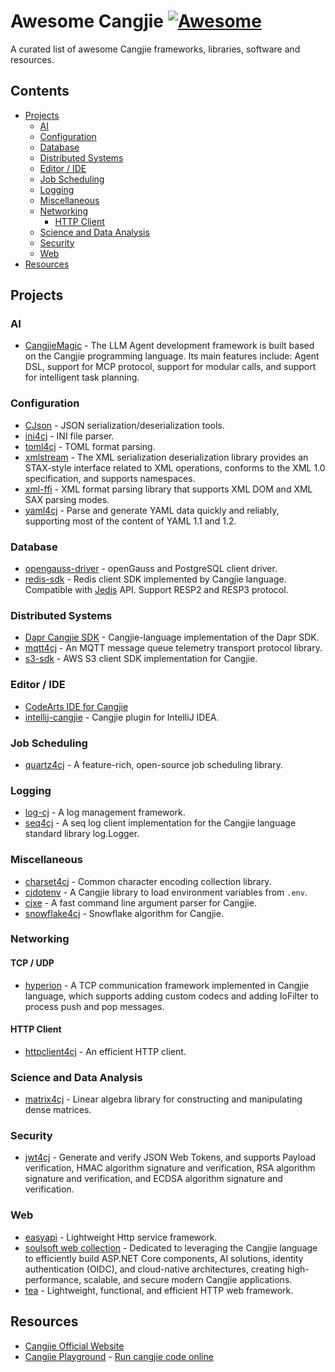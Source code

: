 # Awesome Cangjie [![Awesome](https://awesome.re/badge.svg)](https://github.com/sindresorhus/awesome)

A curated list of awesome Cangjie frameworks, libraries, software and resources.

## Contents

- [Projects](#projects)
  - [AI](#ai)
  - [Configuration](#configuration)
  - [Database](#database)
  - [Distributed Systems](#distributed-systems)
  - [Editor / IDE](#editor--ide)
  - [Job Scheduling](#job-scheduling)
  - [Logging](#logging)
  - [Miscellaneous](#miscellaneous)
  - [Networking](#networking)
    - [HTTP Client](#http-client)
  - [Science and Data Analysis](#science-and-data-analysis)
  - [Security](#security)
  - [Web](#web)
- [Resources](#resources)

## Projects

### AI

- [CangjieMagic](https://gitcode.com/Cangjie-TPC/CangjieMagic) - The LLM Agent development framework is built based on the Cangjie programming language. Its main features include: Agent DSL, support for MCP protocol, support for modular calls, and support for intelligent task planning.

### Configuration

- [CJson](https://gitcode.com/Cangjie-TPC/CJson) - JSON serialization/deserialization tools.
- [ini4cj](https://gitcode.com/Cangjie-TPC/ini4cj) - INI file parser.
- [toml4cj](https://gitcode.com/Cangjie-TPC/toml4cj) - TOML format parsing.
- [xmlstream](https://gitcode.com/Cangjie-TPC/xml_stream) - The XML serialization deserialization library provides an STAX-style interface related to XML operations, conforms to the XML 1.0 specification, and supports namespaces.
- [xml-ffi](https://gitcode.com/Cangjie-TPC/xml-ffi) - XML format parsing library that supports XML DOM and XML SAX parsing modes.
- [yaml4cj](https://gitcode.com/Cangjie-TPC/yaml4cj) - Parse and generate YAML data quickly and reliably, supporting most of the content of YAML 1.1 and 1.2.

### Database

- [opengauss-driver](https://gitcode.com/Cangjie-TPC/opengauss-driver) - openGauss and PostgreSQL client driver.
- [redis-sdk](https://gitcode.com/Cangjie-TPC/redis-sdk) - Redis client SDK implemented by Cangjie language. Compatible with [Jedis](https://github.com/redis/jedis) API. Support RESP2 and RESP3 protocol.

### Distributed Systems

- [Dapr Cangjie SDK](https://gitcode.com/PermissionDog/dapr-cangjie-sdk) - Cangjie-language implementation of the Dapr SDK.
- [mqtt4cj](https://gitcode.com/Cangjie-TPC/mqtt4cj) - An MQTT message queue telemetry transport protocol library.
- [s3-sdk](https://gitcode.com/Cangjie-TPC/s3-sdk) - AWS S3 client SDK implementation for Cangjie.

### Editor / IDE

- [CodeArts IDE for Cangjie](https://devcloud.cn-north-4.huaweicloud.com/codeartside/home?product=cangjie)
- [intellij-cangjie](https://gitcode.com/OpenCangjieCommunity/intellij-cangjie) - Cangjie plugin for IntelliJ IDEA.

### Job Scheduling

- [quartz4cj](https://gitcode.com/Cangjie-TPC/quartz4cj) - A feature-rich, open-source job scheduling library.

### Logging

- [log-cj](https://gitcode.com/Cangjie-TPC/log-cj) - A log management framework.
- [seq4cj](https://gitcode.com/PermissionDog/seq4cj) - A seq log client implementation for the Cangjie language standard library log.Logger.

### Miscellaneous

- [charset4cj](https://gitcode.com/Cangjie-TPC/charset4cj) - Common character encoding collection library.
- [cjdotenv](https://github.com/gtn1024/cjdotenv) - A Cangjie library to load environment variables from `.env`.
- [cjxe](https://github.com/gtn1024/cjxe) - A fast command line argument parser for Cangjie.
- [snowflake4cj](https://github.com/gtn1024/snowflake4cj) - Snowflake algorithm for Cangjie.

### Networking

#### TCP / UDP

- [hyperion](https://gitcode.com/Cangjie-TPC/hyperion) - A TCP communication framework implemented in Cangjie language, which supports adding custom codecs and adding IoFilter to process push and pop messages.

#### HTTP Client

- [httpclient4cj](https://gitcode.com/Cangjie-TPC/httpclient4cj) - An efficient HTTP client.

### Science and Data Analysis

- [matrix4cj](https://gitcode.com/Cangjie-TPC/matrix4cj) - Linear algebra library for constructing and manipulating dense matrices.

### Security

- [jwt4cj](https://gitcode.com/Cangjie-TPC/jwt4cj) - Generate and verify JSON Web Tokens, and supports Payload verification, HMAC algorithm signature and verification, RSA algorithm signature and verification, and ECDSA algorithm signature and verification.

### Web

- [easyapi](https://gitcode.com/OpenCangjieCommunity/easyapi) - Lightweight Http service framework.
- [soulsoft web collection](https://gitcode.com/soulsoft) - Dedicated to leveraging the Cangjie language to efficiently build ASP.NET Core components, AI solutions, identity authentication (OIDC), and cloud-native architectures, creating high-performance, scalable, and secure modern Cangjie applications.
- [tea](https://gitcode.com/yishengTH/tea) - Lightweight, functional, and efficient HTTP web framework.

## Resources

- [Cangjie Official Website](https://cangjie-lang.cn/)
- [Cangjie Playground](https://playground.cj.zxilly.dev) - [Run cangjie code online](https://github.com/Zxilly/playground-cj)
